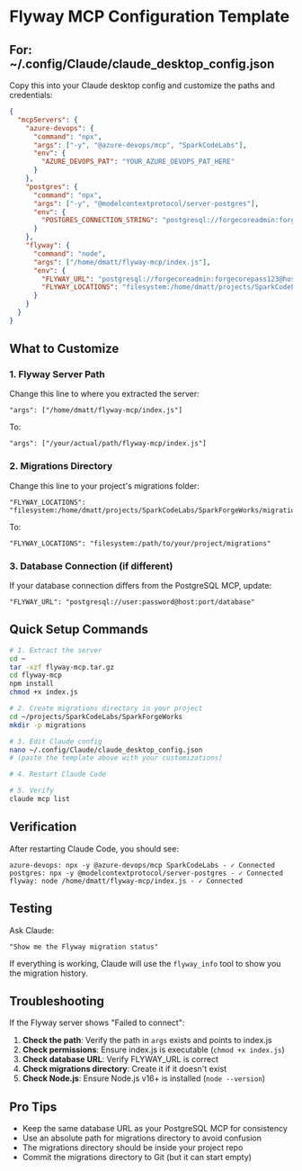<!--
Copyright (c) 2025 David Mattox @ SparkCodeLabs.com
Licensed under the MIT License. See LICENSE file in the project root.
-->

# Flyway MCP Configuration Template

## For: ~/.config/Claude/claude_desktop_config.json

Copy this into your Claude desktop config and customize the paths and credentials:

```json
{
  "mcpServers": {
    "azure-devops": {
      "command": "npx",
      "args": ["-y", "@azure-devops/mcp", "SparkCodeLabs"],
      "env": {
        "AZURE_DEVOPS_PAT": "YOUR_AZURE_DEVOPS_PAT_HERE"
      }
    },
    "postgres": {
      "command": "npx",
      "args": ["-y", "@modelcontextprotocol/server-postgres"],
      "env": {
        "POSTGRES_CONNECTION_STRING": "postgresql://forgecoreadmin:forgecorepass123@host.docker.internal:5432/forgecoredb"
      }
    },
    "flyway": {
      "command": "node",
      "args": ["/home/dmatt/flyway-mcp/index.js"],
      "env": {
        "FLYWAY_URL": "postgresql://forgecoreadmin:forgecorepass123@host.docker.internal:5432/forgecoredb",
        "FLYWAY_LOCATIONS": "filesystem:/home/dmatt/projects/SparkCodeLabs/SparkForgeWorks/migrations"
      }
    }
  }
}
```

## What to Customize

### 1. Flyway Server Path
Change this line to where you extracted the server:
```
"args": ["/home/dmatt/flyway-mcp/index.js"]
```

To:
```
"args": ["/your/actual/path/flyway-mcp/index.js"]
```

### 2. Migrations Directory
Change this line to your project's migrations folder:
```
"FLYWAY_LOCATIONS": "filesystem:/home/dmatt/projects/SparkCodeLabs/SparkForgeWorks/migrations"
```

To:
```
"FLYWAY_LOCATIONS": "filesystem:/path/to/your/project/migrations"
```

### 3. Database Connection (if different)
If your database connection differs from the PostgreSQL MCP, update:
```
"FLYWAY_URL": "postgresql://user:password@host:port/database"
```

## Quick Setup Commands

```bash
# 1. Extract the server
cd ~
tar -xzf flyway-mcp.tar.gz
cd flyway-mcp
npm install
chmod +x index.js

# 2. Create migrations directory in your project
cd ~/projects/SparkCodeLabs/SparkForgeWorks
mkdir -p migrations

# 3. Edit Claude config
nano ~/.config/Claude/claude_desktop_config.json
# (paste the template above with your customizations)

# 4. Restart Claude Code

# 5. Verify
claude mcp list
```

## Verification

After restarting Claude Code, you should see:

```
azure-devops: npx -y @azure-devops/mcp SparkCodeLabs - ✓ Connected
postgres: npx -y @modelcontextprotocol/server-postgres - ✓ Connected
flyway: node /home/dmatt/flyway-mcp/index.js - ✓ Connected
```

## Testing

Ask Claude:
```
"Show me the Flyway migration status"
```

If everything is working, Claude will use the `flyway_info` tool to show you the migration history.

## Troubleshooting

If the Flyway server shows "Failed to connect":

1. **Check the path**: Verify the path in `args` exists and points to index.js
2. **Check permissions**: Ensure index.js is executable (`chmod +x index.js`)
3. **Check database URL**: Verify FLYWAY_URL is correct
4. **Check migrations directory**: Create it if it doesn't exist
5. **Check Node.js**: Ensure Node.js v16+ is installed (`node --version`)

## Pro Tips

- Keep the same database URL as your PostgreSQL MCP for consistency
- Use an absolute path for migrations directory to avoid confusion
- The migrations directory should be inside your project repo
- Commit the migrations directory to Git (but it can start empty)
